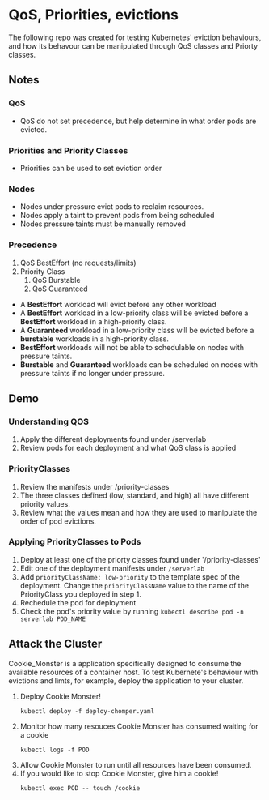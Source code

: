 # QoS, Priorities, evictions
The following repo was created for testing Kubernetes' eviction behaviours, and how its behavour can be manipulated through QoS classes and Priorty classes.

## Notes
### QoS
- QoS do not set precedence, but help determine in what order pods are evicted.

### Priorities and Priority Classes
- Priorities can be used to set eviction order

### Nodes
- Nodes under pressure evict pods to reclaim resources. 
- Nodes apply a taint to prevent pods from being scheduled
- Nodes pressure taints must be manually removed


### Precedence
1. QoS BestEffort (no requests/limits)
2. Priority Class
    1. QoS Burstable
    2. QoS Guaranteed

- A **BestEffort** workload will evict before any other workload
- A **BestEffort** workload in a low-priority class will be evicted before a **BestEffort** workload in a high-priority class.
- A **Guaranteed** workload in a low-priority class will be evicted before a **burstable** workloads in a high-priority class.
- **BestEffort** workloads will not be able to schedulable on nodes with pressure taints.
- **Burstable** and **Guaranteed** workloads can be scheduled on nodes with pressure taints if no longer under pressure.


## Demo
### Understanding QOS
1. Apply the different deployments found under /serverlab
2. Review pods for each deployment and what QoS class is applied

### PriorityClasses
1. Review the manifests under /priority-classes
2. The three classes defined (low, standard, and high) all have different priority values.
3. Review what the values mean and how they are used to manipulate the order of pod evictions.

### Applying PriorityClasses to Pods
1. Deploy at least one of the priorty classes found under '/priority-classes'
2. Edit one of the deployment manifests under `/serverlab`
3. Add `priorityClassName: low-priority` to the template spec of the deployment. Change the `priorityClassName` value to the name of the PriorityClass you deployed in step 1.
4. Rechedule the pod for deployment
5. Check the pod's priority value by running `kubectl describe pod -n serverlab POD_NAME`

## Attack the Cluster
Cookie_Monster is a application specifically designed to consume the available resources of a container host. To test Kubernete's behaviour with evictions and limts, for example, deploy the application to your cluster.

1. Deploy Cookie Monster!
    ```shell
    kubectl deploy -f deploy-chomper.yaml
    ```
2. Monitor how many resouces Cookie Monster has consumed waiting for a cookie
    ```shell
    kubectl logs -f POD
    ```
3. Allow Cookie Monster to run until all resources have been consumed.
4. If you would like to stop Cookie Monster, give him a cookie!
    ```shell
    kubectl exec POD -- touch /cookie
    ```
